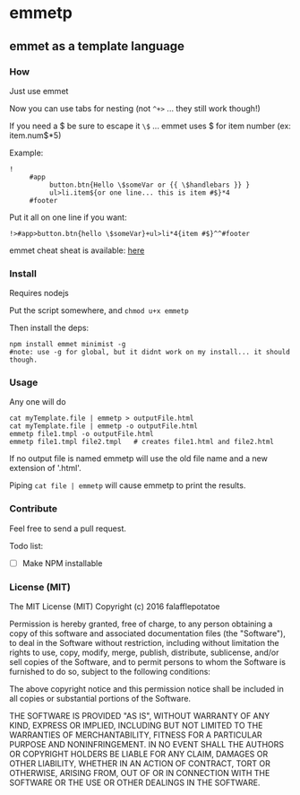 # emmetp
## emmet as a template language

### How
Just use emmet

Now you can use tabs for nesting (not `^+>` ... they still work though!)

If you need a $ be sure to escape it `\$` ... emmet uses $ for item number (ex: item.num$*5)

Example:

    !
         #app
              button.btn{Hello \$someVar or {{ \$handlebars }} }
              ul>li.item${or one line... this is item #$}*4
         #footer
              
Put it all on one line if you want:

    !>#app>button.btn{hello \$someVar}+ul>li*4{item #$}^^#footer

emmet cheat sheat is available: [here](http://docs.emmet.io/cheat-sheet/)

### Install

Requires nodejs

Put the script somewhere, and `chmod u+x emmetp`

Then install the deps: 

    npm install emmet minimist -g
    #note: use -g for global, but it didnt work on my install... it should though.

### Usage

Any one will do

    cat myTemplate.file | emmetp > outputFile.html
    cat myTemplate.file | emmetp -o outputFile.html 
    emmetp file1.tmpl -o outputFile.html
    emmetp file1.tmpl file2.tmpl   # creates file1.html and file2.html

If no output file is named emmetp will use the old file name and a new extension of '.html'.

Piping `cat file | emmetp` will cause emmetp to print the results.

### Contribute
Feel free to send a pull request.

Todo list:

* [ ] Make NPM installable

### License (MIT)
The MIT License (MIT)
Copyright (c) 2016 falafflepotatoe

Permission is hereby granted, free of charge, to any person obtaining a copy of this software and associated documentation files (the "Software"), to deal in the Software without restriction, including without limitation the rights to use, copy, modify, merge, publish, distribute, sublicense, and/or sell copies of the Software, and to permit persons to whom the Software is furnished to do so, subject to the following conditions:

The above copyright notice and this permission notice shall be included in all copies or substantial portions of the Software.

THE SOFTWARE IS PROVIDED "AS IS", WITHOUT WARRANTY OF ANY KIND, EXPRESS OR IMPLIED, INCLUDING BUT NOT LIMITED TO THE WARRANTIES OF MERCHANTABILITY, FITNESS FOR A PARTICULAR PURPOSE AND NONINFRINGEMENT. IN NO EVENT SHALL THE AUTHORS OR COPYRIGHT HOLDERS BE LIABLE FOR ANY CLAIM, DAMAGES OR OTHER LIABILITY, WHETHER IN AN ACTION OF CONTRACT, TORT OR OTHERWISE, ARISING FROM, OUT OF OR IN CONNECTION WITH THE SOFTWARE OR THE USE OR OTHER DEALINGS IN THE SOFTWARE.

